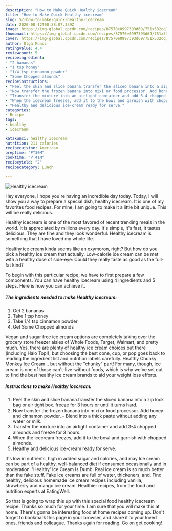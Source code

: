 ```yaml
---
description: "How to Make Quick Healthy icecream"
title: "How to Make Quick Healthy icecream"
slug: 57-how-to-make-quick-healthy-icecream
date: 2020-08-12T00:38:07.339Z
image: https://img-global.cpcdn.com/recipes/87570e0997393d69/751x532cq70/healthy-icecream-recipe-main-photo.jpg
thumbnail: https://img-global.cpcdn.com/recipes/87570e0997393d69/751x532cq70/healthy-icecream-recipe-main-photo.jpg
cover: https://img-global.cpcdn.com/recipes/87570e0997393d69/751x532cq70/healthy-icecream-recipe-main-photo.jpg
author: Olga Munoz
ratingvalue: 4.4
reviewcount: 5
recipeingredient:
- "2 bananas"
- "1 tsp honey"
- "1/4 tsp cinnamon powder"
- "Some Chopped almonds"
recipeinstructions:
- "Peel the skin and slice banana.transfer the sliced banana into a zip lock bag or air tight box. freeze for 3 hours or until it turns hard."
- "Now transfer the frozen banana into mixi or food processor. Add honey and cinnamon powder.   Blend into a thick paste without adding any water or milk."
- "Transfer the mixture into an airtight container and add 3-4 chopped almonds and freeze for 3 hours."
- "When the icecream freezes, add it to the bowl and garnish with chopped almonds."
- "Healthy and delicious ice-cream ready for serve."
categories:
- Recipe
tags:
- healthy
- icecream

katakunci: healthy icecream 
nutrition: 211 calories
recipecuisine: American
preptime: "PT30M"
cooktime: "PT41M"
recipeyield: "2"
recipecategory: Lunch

---
```



![Healthy icecream](https://img-global.cpcdn.com/recipes/87570e0997393d69/751x532cq70/healthy-icecream-recipe-main-photo.jpg)

Hey everyone, I hope you're having an incredible day today. Today, I will show you a way to prepare a special dish, healthy icecream. It is one of my favorites food recipes. For mine, I am going to make it a little bit unique. This will be really delicious.

Healthy icecream is one of the most favored of recent trending meals in the world. It is appreciated by millions every day. It's simple, it's fast, it tastes delicious. They are fine and they look wonderful. Healthy icecream is something that I have loved my whole life.

Healthy ice cream kinda seems like an oxymoron, right? But how do you pick a healthy ice cream that actually. Low-calorie ice cream can be met with a healthy dose of side-eye: Could they really taste as good as the full-fat kind?


To begin with this particular recipe, we have to first prepare a few components. You can have healthy icecream using 4 ingredients and 5 steps. Here is how you can achieve it.

<!--inarticleads1-->

##### The ingredients needed to make Healthy icecream:

1. Get 2 bananas
1. Take 1 tsp honey
1. Take 1/4 tsp cinnamon powder
1. Get Some Chopped almonds


Vegan and sugar free ice cream options are completely taking over the grocery store freezer aisles of Whole Foods, Target, Walmart, and pretty much. Yes, there are plenty of healthy ice cream choices out there (including Halo Top!), but choosing the best cone, cup, or pop goes back to reading the ingredient list and nutrition labels carefully. Healthy Chunky Monkey Ice Cream… but without the &#34;chunky&#34; part! For many, though, ice cream is one of those can&#39;t-live-without foods, which is why we&#39;ve set out to find the best healthy ice cream brands to aid your weight loss efforts. 

<!--inarticleads2-->

##### Instructions to make Healthy icecream:

1. Peel the skin and slice banana.transfer the sliced banana into a zip lock bag or air tight box. freeze for 3 hours or until it turns hard.
1. Now transfer the frozen banana into mixi or food processor. Add honey and cinnamon powder.  -  Blend into a thick paste without adding any water or milk.
1. Transfer the mixture into an airtight container and add 3-4 chopped almonds and freeze for 3 hours.
1. When the icecream freezes, add it to the bowl and garnish with chopped almonds.
1. Healthy and delicious ice-cream ready for serve.


It&#39;s low in nutrients, high in added sugar and calories, and may Ice cream can be part of a healthy, well-balanced diet if consumed occasionally and in moderation. &#39;Healthy&#39; Ice Cream Is Dumb. Real ice cream is so much better than the fake stuff. Fake ice creams are full of water, thickeners, and. Find healthy, delicious homemade ice cream recipes including vanilla, strawberry and mango ice cream. Healthier recipes, from the food and nutrition experts at EatingWell. 

So that is going to wrap this up with this special food healthy icecream recipe. Thanks so much for your time. I am sure that you will make this at home. There's gonna be interesting food at home recipes coming up. Don't forget to bookmark this page in your browser, and share it to your loved ones, friends and colleague. Thanks again for reading. Go on get cooking!
